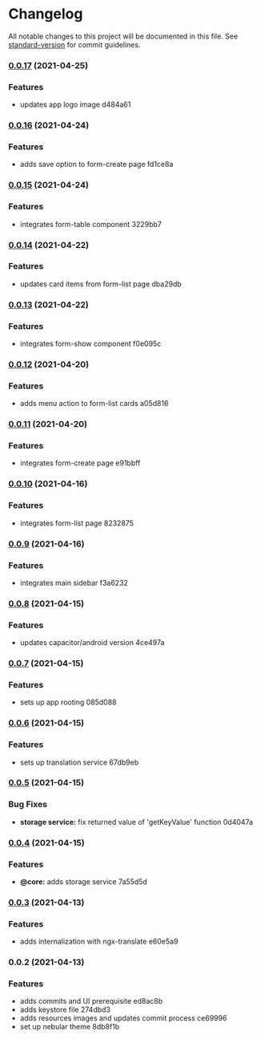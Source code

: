 # Changelog

All notable changes to this project will be documented in this file. See [standard-version](https://github.com/conventional-changelog/standard-version) for commit guidelines.

### [0.0.17](///compare/v0.0.16...v0.0.17) (2021-04-25)


### Features

* updates app logo image d484a61

### [0.0.16](///compare/v0.0.15...v0.0.16) (2021-04-24)


### Features

* adds save option to form-create page fd1ce8a

### [0.0.15](///compare/v0.0.14...v0.0.15) (2021-04-24)


### Features

* integrates form-table component 3229bb7

### [0.0.14](///compare/v0.0.13...v0.0.14) (2021-04-22)


### Features

* updates card items from form-list page dba29db

### [0.0.13](///compare/v0.0.12...v0.0.13) (2021-04-22)


### Features

* integrates form-show component f0e095c

### [0.0.12](///compare/v0.0.11...v0.0.12) (2021-04-20)


### Features

* adds menu action to form-list cards a05d816

### [0.0.11](///compare/v0.0.10...v0.0.11) (2021-04-20)


### Features

* integrates form-create page e91bbff

### [0.0.10](///compare/v0.0.9...v0.0.10) (2021-04-16)


### Features

* integrates form-list page 8232875

### [0.0.9](///compare/v0.0.8...v0.0.9) (2021-04-16)


### Features

* integrates main sidebar f3a6232

### [0.0.8](///compare/v0.0.7...v0.0.8) (2021-04-15)


### Features

* updates capacitor/android version 4ce497a

### [0.0.7](///compare/v0.0.6...v0.0.7) (2021-04-15)


### Features

* sets up app rooting 085d088

### [0.0.6](///compare/v0.0.5...v0.0.6) (2021-04-15)


### Features

* sets up translation service 67db9eb

### [0.0.5](///compare/v0.0.4...v0.0.5) (2021-04-15)


### Bug Fixes

* **storage service:** fix returned value of 'getKeyValue' function 0d4047a

### [0.0.4](///compare/v0.0.3...v0.0.4) (2021-04-15)


### Features

* **@core:** adds storage service 7a55d5d

### [0.0.3](///compare/v0.0.2...v0.0.3) (2021-04-13)


### Features

* adds internalization with ngx-translate e60e5a9

### 0.0.2 (2021-04-13)


### Features

* adds commits and UI prerequisite ed8ac8b
* adds keystore file 274dbd3
* adds resources images and updates commit process ce69996
* set up nebular theme 8db8f1b
